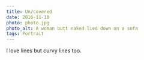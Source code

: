 ```yaml
---
title: Un/covered
date: 2016-11-10
photo: photo.jpg
photo_alt: A woman butt naked lied down on a sofa
tags: Portrait
---
```


I love lines but curvy lines too.
